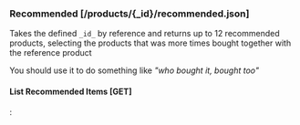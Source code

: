 ### Recommended [/products/{_id}/recommended.json]

Takes the defined `_id_` by reference and returns up to 12
recommended products, selecting the products that was more
times bought together with the reference product

You should use it to do something like _"who bought it, bought too"_

#### List Recommended Items [GET]

:[](.list-recommended-items.apib)

